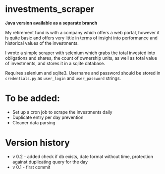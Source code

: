 # investments_scraper

**Java version available as a separate branch**

My retirement fund is with a company which offers a web portal, however it is quite basic and offers very little in terms of insight into performance and historical values of the investments.

I wrote a simple scraper with selenium which grabs the total invested into obligations and shares, the count of ownership units, as well as total value of investments, and stores it in a sqlite database. 

Requires selenium and sqlite3. Username and password should be stored in `credentials.py` as `user_login` and `user_password` strings.

# To be added:

* Set up a cron job to scrape the investments daily
* Duplicate entry per day prevention
* Cleaner data parsing


# Version history

* v 0.2 - added check if db exists, date format without time, protection against duplicating query for the day
* v 0.1 - first commit
